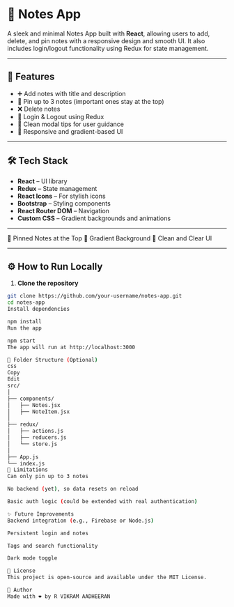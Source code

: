 
# 📝 Notes App

A sleek and minimal Notes App built with **React**, allowing users to add, delete, and pin notes with a responsive design and smooth UI. It also includes login/logout functionality using Redux for state management.

---

## 🚀 Features

- ➕ Add notes with title and description  
- 📌 Pin up to 3 notes (important ones stay at the top)  
- ❌ Delete notes  
- 🔐 Login & Logout using Redux  
- 🧠 Clean modal tips for user guidance  
- 🎨 Responsive and gradient-based UI  

---

## 🛠️ Tech Stack

- **React** – UI library  
- **Redux** – State management  
- **React Icons** – For stylish icons  
- **Bootstrap** – Styling components  
- **React Router DOM** – Navigation  
- **Custom CSS** – Gradient backgrounds and animations  

---



📌 Pinned Notes at the Top
🎨 Gradient Background
🧼 Clean and Clear UI



---

## ⚙️ How to Run Locally

1. **Clone the repository**

```bash
git clone https://github.com/your-username/notes-app.git
cd notes-app
Install dependencies

npm install
Run the app

npm start
The app will run at http://localhost:3000

🧠 Folder Structure (Optional)
css
Copy
Edit
src/
│
├── components/
│   ├── Notes.jsx
│   ├── NoteItem.jsx
│
├── redux/
│   ├── actions.js
│   ├── reducers.js
│   └── store.js
│
├── App.js
└── index.js
📌 Limitations
Can only pin up to 3 notes

No backend (yet), so data resets on reload

Basic auth logic (could be extended with real authentication)

✨ Future Improvements
Backend integration (e.g., Firebase or Node.js)

Persistent login and notes

Tags and search functionality

Dark mode toggle

📄 License
This project is open-source and available under the MIT License.

🙌 Author
Made with ❤️ by R VIKRAM AADHEERAN
